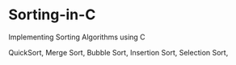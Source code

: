 Sorting-in-C
============

Implementing Sorting Algorithms using C

QuickSort, 
Merge Sort,
Bubble Sort,
Insertion Sort,
Selection Sort,
